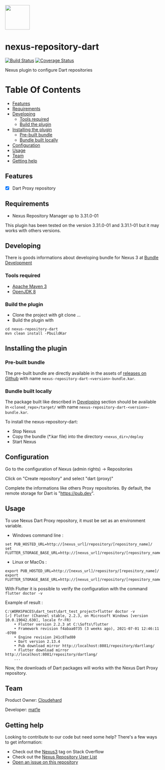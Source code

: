 <img src="https://zupimages.net/up/21/25/3lfx.jpg" width="80"/>

# nexus-repository-dart

[![Build Status](https://travis-ci.com/groupe-edf/nexus-repository-dart.svg?branch=main)](https://travis-ci.com/groupe-edf/nexus-repository-dart)
[![Coverage Status](https://coveralls.io/repos/github/groupe-edf/nexus-repository-dart/badge.svg?branch=main)](https://coveralls.io/github/groupe-edf/nexus-repository-dart?branch=main)

Nexus plugin to configure Dart repositories

# Table Of Contents
* [Features](#features)
* [Requirements](#requirements)
* [Developing](#developing)
   * [Tools required ](#tools-required )
   * [Build the plugin](#build-the-plugin)
* [Installing the plugin](#installing-the-plugin)
   * [Pre-built bundle](#pre-built-bundle)
   * [Bundle built locally](#bundle-built-locally)
* [Configuration](#configuration)
* [Usage](#usage)
* [Team](#team)
* [Getting help](#getting-help)

## Features

- [x] Dart Proxy repository

## Requirements

- Nexus Repository Manager up to 3.31.0-01

This plugin has been tested on the version 3.31.0-01 and 3.31.1-01 but it may works with others versions.

## Developing

There is goods informations about developing bundle for Nexus 3 at [Bundle Development](https://help.sonatype.com/display/NXRM3/Bundle+Development)

### Tools required 

- [Apache Maven 3](https://maven.apache.org/download.cgi)
- [OpenJDK 8](https://developers.redhat.com/products/openjdk/download)

### Build the plugin
- Clone the project with git clone ...
- Build the plugin with

```
cd nexus-repository-dart
mvn clean install -PbuildKar
```

## Installing the plugin
### Pre-built bundle
The pre-built bundle are directly available in the assets of [releases on Github](https://github.com/groupe-edf/nexus-repository-dart/releases) with name `nexus-repository-dart-<version>-bundle.kar`.

### Bundle built locally
The package built like described in [Developing](#developing) section should be available in `<cloned_repo>/target/` with name `nexus-repository-dart-<version>-bundle.kar`.

To install the nexus-repository-dart:
- Stop Nexus
- Copy the bundle (*.kar file) into the directory `<nexus_dir>/deploy`
- Start Nexus

## Configuration

Go to the configuration of Nexus (admin rights) -> Repositories

Click on "Create repository" and select "dart (proxy)"

Complete the informations like others Proxy repositories. By default, the remote storage for Dart is "https://pub.dev".

## Usage

To use Nexus Dart Proxy repository, it must be set as an environment variable.

- Windows command line :

```
set PUB_HOSTED_URL=http://[nexus_url]/repository/[repository_name]/
set FLUTTER_STORAGE_BASE_URL=http://[nexus_url]/repository/[repository_name]/
```

- Linux or MacOs :

```
export PUB_HOSTED_URL=http://[nexus_url]/repository/[repository_name]/
export FLUTTER_STORAGE_BASE_URL=http://[nexus_url]/repository/[repository_name]/
```

With Flutter it is possible to verify the configuration with the command `flutter doctor -v`

Example of result :

```
C:\WORKSPACES\dart_test\dart_test_project>flutter doctor -v
[✓] Flutter (Channel stable, 2.2.3, on Microsoft Windows [version 10.0.19042.630], locale fr-FR)
    • Flutter version 2.2.3 at C:\Softs\flutter
    • Framework revision f4abaa0735 (3 weeks ago), 2021-07-01 12:46:11 -0700
    • Engine revision 241c87ad80
    • Dart version 2.13.4
    • Pub download mirror http://localhost:8081/repository/dartlang/
    • Flutter download mirror http://localhost:8081/repository/dartlang/
    ...
```

Now, the downloads of Dart packages will works with the Nexus Dart Proxy repository.

## Team

Product Owner: [Cloudehard](https://github.com/Cloudehard)

Developer: [mat1e](https://github.com/mat1e)

## Getting help

Looking to contribute to our code but need some help? There's a few ways to get information:

- Check out the [Nexus3](http://stackoverflow.com/questions/tagged/nexus3) tag on Stack Overflow
- Check out the [Nexus Repository User List](https://groups.google.com/a/glists.sonatype.com/forum/?hl=en#!forum/nexus-users)
- [Open an issue on this repository](https://github.com/groupe-edf/nexus-repository-dart/issues)

